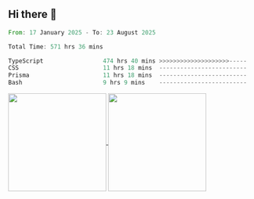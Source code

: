 ## Hi there 👋
<!--START_SECTION:waka-->

```rust
From: 17 January 2025 - To: 23 August 2025

Total Time: 571 hrs 36 mins

TypeScript                 474 hrs 40 mins >>>>>>>>>>>>>>>>>>>>-----   81.88 %
CSS                        11 hrs 18 mins  -------------------------   01.95 %
Prisma                     11 hrs 18 mins  -------------------------   01.95 %
Bash                       9 hrs 9 mins    -------------------------   01.58 %
```

<!--END_SECTION:waka-->

<a href="https://github.com/anuraghazra/github-readme-stats">
  <img height=200 align="center" src="https://github-readme-stats.vercel.app/api/top-langs/?username=paulgeorge35&layout=donut&langs_count=5&theme=transparent" />
</a>
<a href="https://github.com/anuraghazra/convoychat">
  <img height=200 align="center" src="https://github-readme-stats.vercel.app/api?username=paulgeorge35&show_icons=true&show=prs_merged&theme=transparent&rank_icon=github" />
</a>
